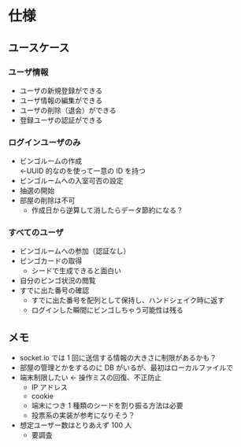 # 仕様

## ユースケース

### ユーザ情報

- ユーザの新規登録ができる
- ユーザ情報の編集ができる
- ユーザの削除（退会）ができる
- 登録ユーザの認証ができる

### ログインユーザのみ

- ビンゴルームの作成  
  ←UUID 的なのを使って一意の ID を持つ
- ビンゴルームへの入室可否の設定
- 抽選の開始
- 部屋の削除は不可
  - 作成日から逆算して消したらデータ節約になる？

### すべてのユーザ

- ビンゴルームへの参加（認証なし）
- ビンゴカードの取得
  - シードで生成できると面白い
- 自分のビンゴ状況の閲覧
- すでに出た番号の確認
  - すでに出た番号を配列として保持し、ハンドシェイク時に返す
  - ログインした瞬間にビンゴしちゃう可能性は残る

## メモ

- socket.io では 1 回に送信する情報の大きさに制限があるかも？
- 部屋の管理とかをするのに DB がいるが、最初はローカルファイルで
- 端末制限したい ← 操作ミスの回復、不正防止
  - IP アドレス
  - cookie
  - 端末につき 1 種類のシードを割り振る方法は必要
  - 投票系の実装が参考になりそう？
- 想定ユーザー数はとりあえず 100 人
  - 要調査
